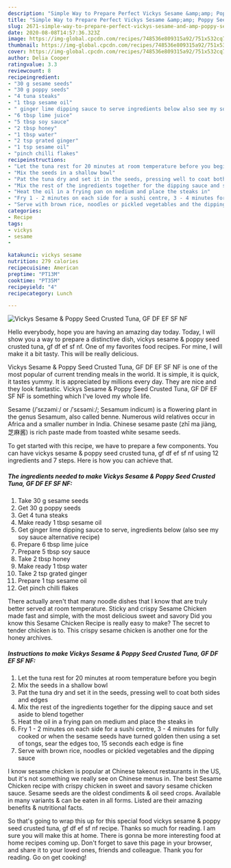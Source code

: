 ```yaml
---
description: "Simple Way to Prepare Perfect Vickys Sesame &amp;amp; Poppy Seed Crusted Tuna, GF DF EF SF NF"
title: "Simple Way to Prepare Perfect Vickys Sesame &amp;amp; Poppy Seed Crusted Tuna, GF DF EF SF NF"
slug: 2671-simple-way-to-prepare-perfect-vickys-sesame-and-amp-poppy-seed-crusted-tuna-gf-df-ef-sf-nf
date: 2020-08-08T14:57:36.323Z
image: https://img-global.cpcdn.com/recipes/748536e809315a92/751x532cq70/vickys-sesame-poppy-seed-crusted-tuna-gf-df-ef-sf-nf-recipe-main-photo.jpg
thumbnail: https://img-global.cpcdn.com/recipes/748536e809315a92/751x532cq70/vickys-sesame-poppy-seed-crusted-tuna-gf-df-ef-sf-nf-recipe-main-photo.jpg
cover: https://img-global.cpcdn.com/recipes/748536e809315a92/751x532cq70/vickys-sesame-poppy-seed-crusted-tuna-gf-df-ef-sf-nf-recipe-main-photo.jpg
author: Delia Cooper
ratingvalue: 3.3
reviewcount: 8
recipeingredient:
- "30 g sesame seeds"
- "30 g poppy seeds"
- "4 tuna steaks"
- "1 tbsp sesame oil"
- " ginger lime dipping sauce to serve ingredients below also see my soy sauce alternative recipe"
- "6 tbsp lime juice"
- "5 tbsp soy sauce"
- "2 tbsp honey"
- "1 tbsp water"
- "2 tsp grated ginger"
- "1 tsp sesame oil"
- "pinch chilli flakes"
recipeinstructions:
- "Let the tuna rest for 20 minutes at room temperature before you begin"
- "Mix the seeds in a shallow bowl"
- "Pat the tuna dry and set it in the seeds, pressing well to coat both sides and edges"
- "Mix the rest of the ingredients together for the dipping sauce and set aside to blend together"
- "Heat the oil in a frying pan on medium and place the steaks in"
- "Fry 1 - 2 minutes on each side for a sushi centre, 3 - 4 minutes for fully cooked or when the sesame seeds have turned golden then using a set of tongs, sear the edges too, 15 seconds each edge is fine"
- "Serve with brown rice, noodles or pickled vegetables and the dipping sauce"
categories:
- Recipe
tags:
- vickys
- sesame
- 

katakunci: vickys sesame  
nutrition: 279 calories
recipecuisine: American
preptime: "PT13M"
cooktime: "PT35M"
recipeyield: "4"
recipecategory: Lunch

---
```



![Vickys Sesame &amp; Poppy Seed Crusted Tuna, GF DF EF SF NF](https://img-global.cpcdn.com/recipes/748536e809315a92/751x532cq70/vickys-sesame-poppy-seed-crusted-tuna-gf-df-ef-sf-nf-recipe-main-photo.jpg)

Hello everybody, hope you are having an amazing day today. Today, I will show you a way to prepare a distinctive dish, vickys sesame &amp; poppy seed crusted tuna, gf df ef sf nf. One of my favorites food recipes. For mine, I will make it a bit tasty. This will be really delicious.

Vickys Sesame &amp; Poppy Seed Crusted Tuna, GF DF EF SF NF is one of the most popular of current trending meals in the world. It is simple, it is quick, it tastes yummy. It is appreciated by millions every day. They are nice and they look fantastic. Vickys Sesame &amp; Poppy Seed Crusted Tuna, GF DF EF SF NF is something which I've loved my whole life.

Sesame (/ˈsɛzəmiː/ or /ˈsɛsəmiː/; Sesamum indicum) is a flowering plant in the genus Sesamum, also called benne. Numerous wild relatives occur in Africa and a smaller number in India. Chinese sesame paste (zhī ma jiàng, 芝麻酱) is rich paste made from toasted white sesame seeds.


To get started with this recipe, we have to prepare a few components. You can have vickys sesame &amp; poppy seed crusted tuna, gf df ef sf nf using 12 ingredients and 7 steps. Here is how you can achieve that.

<!--inarticleads1-->

##### The ingredients needed to make Vickys Sesame &amp; Poppy Seed Crusted Tuna, GF DF EF SF NF:

1. Take 30 g sesame seeds
1. Get 30 g poppy seeds
1. Get 4 tuna steaks
1. Make ready 1 tbsp sesame oil
1. Get  ginger lime dipping sauce to serve, ingredients below (also see my soy sauce alternative recipe)
1. Prepare 6 tbsp lime juice
1. Prepare 5 tbsp soy sauce
1. Take 2 tbsp honey
1. Make ready 1 tbsp water
1. Take 2 tsp grated ginger
1. Prepare 1 tsp sesame oil
1. Get pinch chilli flakes


There actually aren&#39;t that many noodle dishes that I know that are truly better served at room temperature. Sticky and crispy Sesame Chicken made fast and simple, with the most delicious sweet and savory Did you know this Sesame Chicken Recipe is really easy to make? The secret to tender chicken is to. This crispy sesame chicken is another one for the honey archives. 

<!--inarticleads2-->

##### Instructions to make Vickys Sesame &amp; Poppy Seed Crusted Tuna, GF DF EF SF NF:

1. Let the tuna rest for 20 minutes at room temperature before you begin
1. Mix the seeds in a shallow bowl
1. Pat the tuna dry and set it in the seeds, pressing well to coat both sides and edges
1. Mix the rest of the ingredients together for the dipping sauce and set aside to blend together
1. Heat the oil in a frying pan on medium and place the steaks in
1. Fry 1 - 2 minutes on each side for a sushi centre, 3 - 4 minutes for fully cooked or when the sesame seeds have turned golden then using a set of tongs, sear the edges too, 15 seconds each edge is fine
1. Serve with brown rice, noodles or pickled vegetables and the dipping sauce


I know sesame chicken is popular at Chinese takeout restaurants in the US, but it&#39;s not something we really see on Chinese menus in. The best Sesame Chicken recipe with crispy chicken in sweet and savory sesame chicken sauce. Sesame seeds are the oldest condiments &amp; oil seed crops. Available in many variants &amp; can be eaten in all forms. Listed are their amazing benefits &amp; nutritional facts. 

So that's going to wrap this up for this special food vickys sesame &amp; poppy seed crusted tuna, gf df ef sf nf recipe. Thanks so much for reading. I am sure you will make this at home. There is gonna be more interesting food at home recipes coming up. Don't forget to save this page in your browser, and share it to your loved ones, friends and colleague. Thank you for reading. Go on get cooking!

